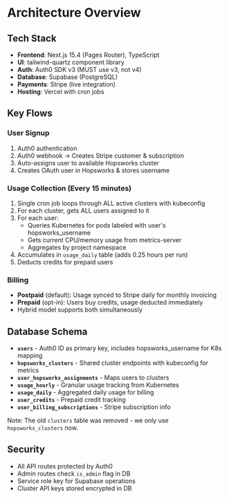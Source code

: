 # Architecture Overview

## Tech Stack
- **Frontend**: Next.js 15.4 (Pages Router), TypeScript
- **UI**: tailwind-quartz component library
- **Auth**: Auth0 SDK v3 (MUST use v3, not v4)
- **Database**: Supabase (PostgreSQL)
- **Payments**: Stripe (live integration)
- **Hosting**: Vercel with cron jobs

## Key Flows

### User Signup
1. Auth0 authentication
2. Auth0 webhook → Creates Stripe customer & subscription
3. Auto-assigns user to available Hopsworks cluster
4. Creates OAuth user in Hopsworks & stores username

### Usage Collection (Every 15 minutes)
1. Single cron job loops through ALL active clusters with kubeconfig
2. For each cluster, gets ALL users assigned to it
3. For each user:
   - Queries Kubernetes for pods labeled with user's hopsworks_username
   - Gets current CPU/memory usage from metrics-server
   - Aggregates by project namespace
4. Accumulates in `usage_daily` table (adds 0.25 hours per run)
5. Deducts credits for prepaid users

### Billing
- **Postpaid** (default): Usage synced to Stripe daily for monthly invoicing
- **Prepaid** (opt-in): Users buy credits, usage deducted immediately
- Hybrid model supports both simultaneously

## Database Schema
- **`users`** - Auth0 ID as primary key, includes hopsworks_username for K8s mapping
- **`hopsworks_clusters`** - Shared cluster endpoints with kubeconfig for metrics
- **`user_hopsworks_assignments`** - Maps users to clusters
- **`usage_hourly`** - Granular usage tracking from Kubernetes
- **`usage_daily`** - Aggregated daily usage for billing
- **`user_credits`** - Prepaid credit tracking
- **`user_billing_subscriptions`** - Stripe subscription info

Note: The old `clusters` table was removed - we only use `hopsworks_clusters` now.

## Security
- All API routes protected by Auth0
- Admin routes check `is_admin` flag in DB
- Service role key for Supabase operations
- Cluster API keys stored encrypted in DB